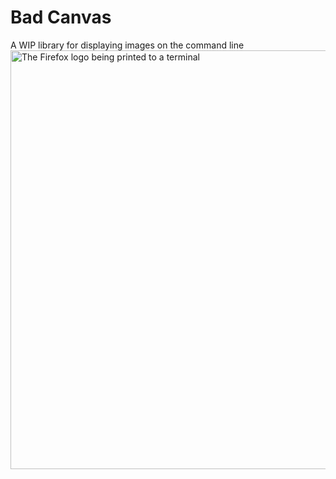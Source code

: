 # Bad Canvas
A WIP library for displaying images on the command line
<img width="670" alt="The Firefox logo being printed to a terminal" src="https://github.com/user-attachments/assets/3a44203e-e2a4-4144-b69a-18ef9ab19b83" />
